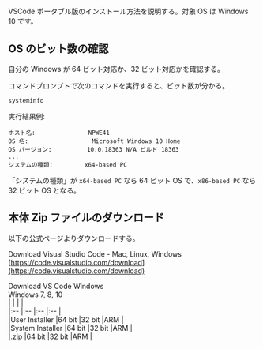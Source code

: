 # 
VSCode ポータブル版のインストール方法を説明する。対象 OS は Windows 10 です。

## OS のビット数の確認
自分の Windows が 64 ビット対応か、32 ビット対応かを確認する。

コマンドプロンプトで次のコマンドを実行すると、ビット数が分かる。
```console
systeminfo
```
実行結果例: 
```
ホスト名:               NPWE41
OS 名:                  Microsoft Windows 10 Home
OS バージョン:          10.0.18363 N/A ビルド 18363
...
システムの種類:         x64-based PC
```

「システムの種類」が `x64-based PC` なら 64 ビット OS で、`x86-based PC` なら 32 ビット OS となる。

## 本体 Zip ファイルのダウンロード
以下の公式ページよりダウンロードする。

Download Visual Studio Code - Mac, Linux, Windows  
[https://code.visualstudio.com/download](https://code.visualstudio.com/download)

Download VS Code Windows  
Windows 7, 8, 10  
| | | |  
|:-- |:-- |:-- |:-- |  
|User Installer	|64 bit	|32 bit	|ARM |  
|System Installer	|64 bit	|32 bit	|ARM |  
|.zip	|64 bit	|32 bit	|ARM |  
